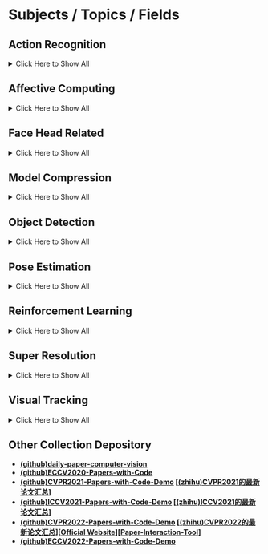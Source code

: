 # Subjects / Topics / Fields

## Action Recognition
<details>
<summary>Click Here to Show All</summary>
  
* **[Definition]** Action recognition is to classify short video clips that have been pre-segmented (Actually, videos in real environments are generally not pre-segmented and contain a lot of irrelevant information).
* **[Supplement]** The category of action recognition is usually all kinds of human actions, so it can also be called **Human Action Recognition**. However, most of the algorithms developed based on this problem are not specific to people, and can also be used for other types of video classification. In addition, the task of action recognition generally does not include the problem of **Temporal Action Detection** in videos.
* *Refer to branch [action_recognition](./action_recognition) for detailed introduction.*

</details>

## Affective Computing
<details>
<summary>Click Here to Show All</summary>
  
* **[Definition]** Affective computing is to establish a harmonious human-computer environment by giving the computer the ability to recognize, understand, express and adapt to human affections, and make the computer have higher and comprehensive intelligence.
* **[Supplement]** In computer vision field, the current affective computing mainly refers to **Facial Expression Recognition**, which includes three directions: universal expression recognition, **Facial Action Coding System (FACS)**, and continuous expression model **Valence-Arousal**. In addition, the input of accurate affective computing should be multimodal, including facial expression, voice and intonation, text information, body behavior and even electroencephalogram (EEG) signal. The definition of affection is always ambiguous for its multi-interdisciplinary character. So affective computing is rather difficult and has a long way to go.
* *Refer to branch [affective_computing](./affective_computing) for detailed introduction.*

</details>

## Face Head Related
<details>
<summary>Click Here to Show All</summary>

* **[Definition]** Here, we will collect some algorithms and materials about people face and head including detection, estimation, reconstruction and recognition in Computer Vision. The input is mostly a 2D image (may also having RGB-D or RGB-times). The outputs are points, bounding-boxes, Euler angles and so on.
* **[Supplement]** Various tasks in deep learning based Computer Vision have strong relation with person's face, sometimes the head. Therefore, we do not discuss them separately. Especially, the face related works or fileds include **Face Detection**, **Face Alignment**, **Face Reconstruction (3D)**, **Face Recognition**, **Beautify Face** and so on. The head related tasks are mainly about **Head Detector** and **Head/Hand Pose Estimation**. We will also introduce some other interesting related topics as long as we have found thems.
* *Refer to branch [face_head_related](./face_head_related) for detailed introduction.*

</details>

## Model Compression
<details>
<summary>Click Here to Show All</summary>
  
* **[Definition]** Model compression is to minimize the consumption of storage space, computing space and time of deep models, and is also committed to accelerating the training and inference of the model.
* **[Supplement]** Deep learning makes the performance of many computer vision tasks reach an unprecedented height. Although the complex model has better performance, the high storage space and computing resource consumption are the important reasons that make it difficult to effectively apply in various hardware platforms. Therefore, model compression is essential. To solve these problems, it is necessary to cut in from many aspects, including **machine learning algorithm**, **optimization theory**, **computer architecture**, **data compression**, **index compilation** and **hardware design**. The methods of model compression can be roughly divided into: **low rank approximation**, **network pruning**, **network quantification**, **knowledge distillation** and **compact network design**. This is the last battlefield of large-scale application of computer vision.
* *Refer to branch [model_compression](./model_compression) for detailed introduction.*

</details>

## Object Detection
<details>
<summary>Click Here to Show All</summary>
  
* **[Definition]** The task of object detection includes the location and classification of the pre-defined objects in the image.
* **[Supplement]** Object detection is always one of the basic, popular and important tasks in the field of computer vision. Especially after the great breakthrough of deep learning technology in **Image Classification** task (in 2012), the development of object detection is rather rapid, even now it is still the most active topic. Many technologies, ideas and innovations based on object detection have great significance for reference and promotion in other fields. Object detection is absolutely a bright pearl in the CV crown.
* *Refer to branch [object_detection](./object_detection) for detailed introduction.*

</details>

## Pose Estimation
<details>
<summary>Click Here to Show All</summary>
  
* **[Definition]** Given a 2D RGB image, the traditional task of pose estimation is to predict and output all the keypoints of human bodies contained in it, and connect them into independent skeletons.
* **[Supplement]** On this basis, there are other pose estimation tasks under different types of input. Such as **3D Pose Estimation** (RGBD), video based **Pose Estimation and Tracking** (videos), **WiFi Reflection Based Pose Estimation** (WiFi info) and **Human Body Pose and Shape Estimation** (3D motion data). Pose estimation can be used not only for practical applications directly, but also to tackle other computer vision tasks.
* *Refer to branch [pose_estimation](./pose_estimation) for detailed introduction.*

</details>

## Reinforcement Learning
<details>
<summary>Click Here to Show All</summary>
  
* **[Definition]** Reinforcement learning (RL) is used to describe and solve the problem that agents use learning strategies to take actions to maximize reward or achieve specific goals in the process of interaction with the environment.

* **[Supplement]** The common model of RL is standard **Markov Decision Process** (MDP). According to the given conditions, RL can be divided into **model-based RL** and **model-free RL**. The algorithms used to solve RL problems can be divided into strategy search algorithm and value function algorithm. Deep learning model can be used in RL to form deep reinforcement learning. Inspired by **behaviorist psychology**, RL focuses on online learning and tries to maintain a balance between exploration and exploitation. Unlike **supervised learning** and **unsupervised learning**, RL does not require any given data in advance, but obtains learning information and updates model parameters by receiving reward (feedback) from environment.
  
  RL has been discussed in the fields of **information theory**, **game theory** and **automatic control**. It is used to explain the **equilibrium state under bounded rationality**, design **recommendation system** and robot interaction system. Some complex RL algorithms have general intelligence to solve complex problems to a certain extent, which can reach the human level in go and electronic games. The learning cost and training cost of RL are very high.
* *Refer to branch [reinforcement_learning](./reinforcement_learning) for detailed introduction.*

</details>

## Super Resolution
<details>
<summary>Click Here to Show All</summary>
  
* **[Definition]** Image super resolution refers to the restoration of high-resolution image from a low-resolution image or image sequence.
* **[Supplement]** Image super-resolution technology is divided into super resolution restoration and super resolution reconstruction. At present, image super resolution research can be divided into three main categories: interpolation based, reconstruction based and learning based methods. Not surprisingly, the involvement of deep learning technology makes a great breakthrough and progress in this low level visual task. 
* *Refer to branch [super_resolution](./super_resolution) for detailed introduction.*

</details>

## Visual Tracking
<details>
<summary>Click Here to Show All</summary>
  
* **[Definition]** Visual tracking refers to the detection, extraction, recognition and tracking of moving objects in image sequences.
* **[Supplement]** The purpose of visual tracking is to obtain the motion parameters of the moving object, such as position, velocity, acceleration and trajectory, so as to process and analyze the next step, realize the behavior understanding of the moving object, and complete the higher level visual task. Visual tracking can be divided into two branches, CNN and correlation filtering. At present, CNN has not fully occupied the field of tracking. On the one hand, CNN model has poor real-time processing of images, on the other hand, there is a lot of redundant information in video. Visual tracking is the most significant and challenging task in the CV field.
* *Refer to branch [visual_tracking](./visual_tracking) for detailed introduction.*

</details>

## Other Collection Depository
* **[(github)daily-paper-computer-vision](https://github.com/amusi/daily-paper-computer-vision)**
* **[(github)ECCV2020-Papers-with-Code](https://github.com/amusi/ECCV2022-Papers-with-Code)**
* **[(github)CVPR2021-Papers-with-Code-Demo](https://github.com/DWCTOD/CVPR2022-Papers-with-Code-Demo/blob/main/CVPR2021.md) [[(zhihu)CVPR2021的最新论文汇总](https://zhuanlan.zhihu.com/p/354043252?ivk_sa=1024320u)]**
* **[(github)ICCV2021-Papers-with-Code-Demo](https://github.com/DWCTOD/ICCV2021-Papers-with-Code-Demo) [[(zhihu)ICCV2021的最新论文汇总](https://zhuanlan.zhihu.com/p/392575669)]**
* **[(github)CVPR2022-Papers-with-Code-Demo](https://github.com/DWCTOD/CVPR2022-Papers-with-Code-Demo) [[(zhihu)CVPR2022的最新论文汇总](https://zhuanlan.zhihu.com/p/478286484)][[Official Website](https://cvpr2022.thecvf.com/)][[Paper-Interaction-Tool](https://public.tableau.com/views/CVPR2022/Dashboard1)]**
* **[(github)ECCV2022-Papers-with-Code-Demo](https://github.com/DWCTOD/ECCV2022-Papers-with-Code-Demo)**
